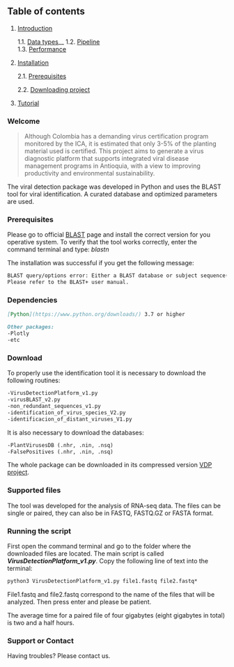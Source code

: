 ## Table of contents

1. [Introduction](#Welcome)

   1.1. [Data types](#Prerequisites)__
   1.2. [Pipeline](#Pipeline)  
   1.3. [Performance](#Performance)
   
2. [Installation](#Installation)

   2.1. [Prerequisites](#Prerequisites)
   
   2.2. [Downloading project](#Downloading)
  
3. [Tutorial](#Tutorial)



### Welcome

>Although Colombia has a demanding virus certification program monitored by the ICA, it is estimated that only 3-5% of the planting material used is certified. This project aims to generate a virus diagnostic platform that supports integrated viral disease management programs in Antioquia, with a view to improving productivity and environmental sustainability.

The viral detection package was developed in Python and uses the BLAST tool for viral identification. A curated database and optimized parameters are used.

### Prerequisites

Please go to official [BLAST](ftp://ftp.ncbi.nlm.nih.gov/blast/executables/blast+/LATEST/) page and install the correct version for you operative system. To verify that the tool works correctly, enter the command terminal and type: *blastn*

The installation was successful if you get the following message:

```markdown
BLAST query/options error: Either a BLAST database or subject sequence(s) must be specified
Please refer to the BLAST+ user manual.
```

### Dependencies

```markdown
[Python](https://www.python.org/downloads/) 3.7 or higher
```
```markdown
Other packages:
-Plotly
-etc
```

### Download

To properly use the identification tool it is necessary to download the following routines:

```markdown
-VirusDetectionPlatform_v1.py
-virusBLAST_v2.py
-non_redundant_sequences_v1.py
-identification_of_virus_species_V2.py
-identificacion_of_distant_viruses_V1.py
```

It is also necessary to download the databases:

```markdown
-PlantVirusesDB (.nhr, .nin, .nsq)
-FalsePositives (.nhr, .nin, .nsq)
```
The whole package can be downloaded in its compressed version [VDP project](https://github.com/MicrobialBiotechnologyLaboratory/Virus-Detection-Package/blob/master/vdp_project.zip).

### Supported files

The tool was developed for the analysis of RNA-seq data. The files can be single or paired, they can also be in FASTQ, FASTQ.GZ or FASTA format.

### Running the script

First open the command terminal and go to the folder where the downloaded files are located. The main script is called ***VirusDetectionPlatform_v1.py***. Copy the following line of text into the terminal:
```markdown
python3 VirusDetectionPlatform_v1.py file1.fastq file2.fastq*
```
File1.fastq and file2.fastq correspond to the name of the files that will be analyzed. Then press enter and please be patient.

The average time for a paired file of four gigabytes (eight gigabytes in total) is two and a half hours.


### Support or Contact

Having troubles? Please contact us.
